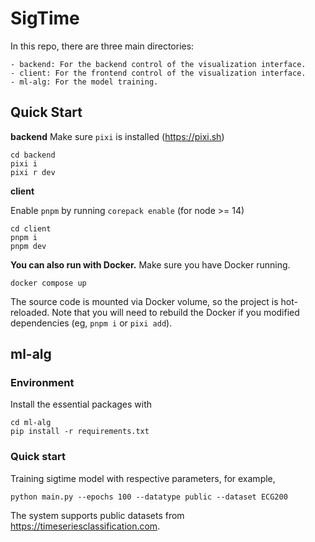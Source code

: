 # SigTime

In this repo, there are three main directories:

```
- backend: For the backend control of the visualization interface.
- client: For the frontend control of the visualization interface.
- ml-alg: For the model training.
```

## Quick Start

**backend**
Make sure `pixi` is installed (https://pixi.sh)

```
cd backend
pixi i
pixi r dev
```

**client**

Enable `pnpm` by running `corepack enable` (for node >= 14)

```
cd client
pnpm i
pnpm dev
```

**You can also run with Docker.**
Make sure you have Docker running.

```
docker compose up
```

The source code is mounted via Docker volume, so the project is hot-reloaded. Note that you will need to rebuild the Docker if you modified dependencies (eg, `pnpm i` or `pixi add`).

## ml-alg

### Environment

Install the essential packages with

```
cd ml-alg
pip install -r requirements.txt
```

### Quick start

Training sigtime model with respective parameters, for example,

```
python main.py --epochs 100 --datatype public --dataset ECG200
```

The system supports public datasets from https://timeseriesclassification.com.
